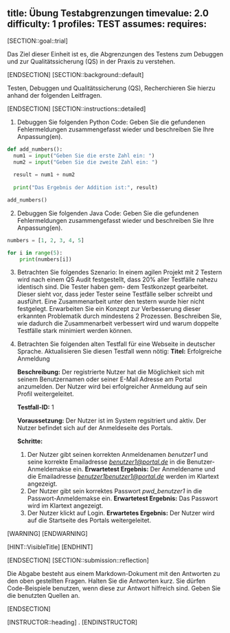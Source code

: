 title: Übung Testabgrenzungen
timevalue: 2.0
difficulty: 1
profiles: TEST
assumes:
requires:
---
[SECTION::goal::trial]

Das Ziel dieser Einheit ist es, die Abgrenzungen des Testens zum Debuggen und zur Qualitätssicherung (QS) in der Praxis zu verstehen.

[ENDSECTION]
[SECTION::background::default]

Testen, Debuggen und Qualitätssicherung (QS), Recherchieren Sie hierzu anhand der folgenden Leitfragen.

[ENDSECTION]
[SECTION::instructions::detailed]

1. Debuggen Sie folgenden Python Code:
Geben Sie die gefundenen Fehlermeldungen zusammengefasst wieder und beschreiben Sie Ihre Anpassung(en).

  ```Python
  def add_numbers():
    num1 = input("Geben Sie die erste Zahl ein: ")
    num2 = input("Geben Sie die zweite Zahl ein: ")
    
    result = num1 + num2
    
    print("Das Ergebnis der Addition ist:", result)

  add_numbers()
  ```

2. Debuggen Sie folgenden Java Code:
Geben Sie die gefundenen Fehlermeldungen zusammengefasst wieder und beschreiben Sie Ihre Anpassung(en).

  ```Python
  numbers = [1, 2, 3, 4, 5]

  for i in range(5):
      print(numbers[i])

  ```

3. Betrachten Sie folgendes Szenario: In einem agilen Projekt mit 2 Testern wird nach einem QS Audit festgestellt, dass 20% aller Testfälle nahezu identisch sind. Die Tester haben gem- dem Testkonzept gearbeitet. Dieser sieht vor, dass jeder Tester seine Testfälle selber schreibt und ausführt. Eine Zusammenarbeit unter den testern wurde hier nicht festgelegt. Erwarbeiten Sie ein Konzept zur Verbesserung dieser erkannten Problematik durch mindestens 2 Prozessen. Beschreiben Sie, wie dadurch die Zusammenarbeit verbessert wird und warum doppelte Testfälle stark minimiert werden können.
4. Betrachten Sie folgenden alten Testfall für eine Webseite in deutscher Sprache. Aktualisieren Sie diesen Testfall wenn nötig:
   **Titel:** Erfolgreiche Anmeldung

   **Beschreibung:** Der registrierte Nutzer hat die Möglichkeit sich mit seinem Benutzernamen oder seiner E-Mail Adresse am Portal anzumelden. Der Nutzer wird bei erfolgreicher Anmeldung auf sein Profil weitergeleitet.

   **Testfall-ID:** 1

   **Voraussetzung:** Der Nutzer ist im System regsitriert und aktiv. Der Nutzer befindet sich auf der Anmeldeseite des Portals.

   **Schritte:**

    1. Der Nutzer gibt seinen korrekten Anmeldenamen *benutzer1* und seine korrekte Emailadresse *benutzer1@portal.de* in die Benutzer-Anmeldemakse ein. **Erwartetest Ergebnis:** Der Anmeldename und die Emailadresse *benutzer1benutzer1@portal.de* werden im Klartext angezeigt.
    2. Der Nutzer gibt sein korrektes Passwort *pwd_benutzer1* in die Passwort-Anmeldemakse ein. **Erwartetest Ergebnis:** Das Passwort wird im Klartext angezeigt.
    3. Der Nutzer klickt auf Login. **Erwartetes Ergebnis:** Der Nutzer wird auf die Startseite des Portals weitergeleitet.

[WARNING]
[ENDWARNING]

[HINT::VisibleTitle]
[ENDHINT]

[ENDSECTION]
[SECTION::submission::reflection]

Die Abgabe besteht aus einem Markdown-Dokument mit den Antworten zu den oben gestellten Fragen.
Halten Sie die Antworten kurz.
Sie dürfen Code-Beispiele benutzen, wenn diese zur Antwort hilfreich sind.
Geben Sie die benutzten Quellen an.

[ENDSECTION]

[INSTRUCTOR::heading]
.
[ENDINSTRUCTOR]
